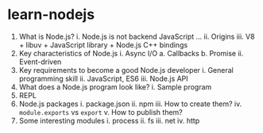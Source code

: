 # learn-nodejs

1. What is Node.js?
  i. Node.js is not backend JavaScript ...
  ii. Origins
  iii. V8 + libuv + JavaScript library + Node.js C++ bindings
2. Key characteristics of Node.js
  i. Async I/O
    a. Callbacks
    b. Promise
  ii. Event-driven
3. Key requirements to become a good Node.js developer
  i. General programming skill
  ii. JavaScript, ES6
  iii. Node.js API
4. What does a Node.js program look like?
  i. Sample program
5. REPL
6. Node.js packages
  i. package.json
  ii. npm
  iii. How to create them?
  iv. `module.exports` vs `export`
  v. How to publish them?
8. Some interesting modules
  i. process
  ii. fs
  iii. net
  iv. http
